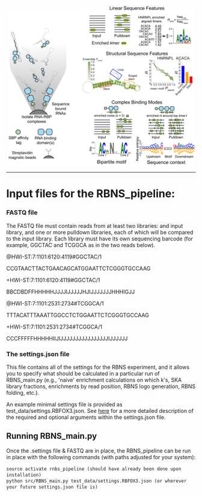 ![Logo](../img/RBNS_logo.png)

***
# Input files for the RBNS_pipeline:

### FASTQ file

The FASTQ file must contain reads from at least two libraries: and input library, and one or more pulldown libraries, each of which will be compared to the input library. Each library must have its own sequencing barcode (for example, GGCTAC and TCGGCA as in the two reads below).

@HWI-ST:7:1101:6120:4119#GGCTAC/1

CCGTAACTTACTGAACAGCATGGAATTCTCGGGTGCCAAG

+HWI-ST:7:1101:6120:4119#GGCTAC/1

BBCDBDFFHHHHHJJJJIJJJJJHJIJJJJJJJHHHIGJJ

@HWI-ST:7:1101:2531:2734#TCGGCA/1

TTTACATTTAAATTGGCCTCTGGAATTCTCGGGTGCCAAG

+HWI-ST:7:1101:2531:2734#TCGGCA/1

CCCFFFFFHHHHHIIJIJJJJJJJJJJJJJJJJIJJJJJJ


### The settings.json file

This file contains all of the settings for the RBNS experiment, and it allows you to specify what should be calculated in a particular run of RBNS_main.py (e.g., 'naive' enrichment calculations on which k's, SKA library fractions, enrichments by read position, RBNS logo generation, RBNS folding, etc.).

An example minimal settings file is provided as test_data/settings.RBFOX3.json. See [here](settings_information.md) for a more detailed description of the required and optional arguments within the settings.json file.


## Running RBNS_main.py

Once the .settings file & FASTQ are in place, the RBNS_pipeline can be run in place with the following commands (with paths adjusted for your system):
	
	source activate rnbs_pipeline (should have already been done upon installation)
	python src/RBNS_main.py test_data/settings.RBFOX3.json (or wherever your future settings.json file is)
